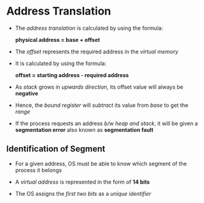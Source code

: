 # Address Translation

- The *address translation* is calculated by using the formula:

    **physical address = base + offset**

- The *offset* represents the required address in the *virtual memory*  

- It is calculated by using the formula:

    **offset = starting address - required address**

- As *stack* grows in *upwards direction*, its offset value will always be **negative**

- Hence, the *bound register* will *subtract* its value from *base* to get the *range*

- If the process requests an address *b/w heap and stack*, it will be given a
**segmentation error** also known as **segmentation fault**

## Identification of Segment

- For a given address, OS must be able to know which segment of the process it belongs

- A *virtual address* is represented in the form of **14 bits**

- The OS assigns the *first two bits* as a *unique identifier*
